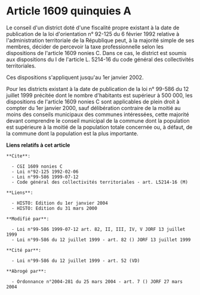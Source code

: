 # Article 1609 quinquies A

Le conseil d'un district doté d'une fiscalité propre existant à la date de publication de la loi d'orientation n° 92-125 du 6
février 1992 relative à l'administration territoriale de la République peut, à la majorité simple de ses membres, décider de
percevoir la taxe professionnelle selon les dispositions de l'article 1609 nonies C. Dans ce cas, le district est soumis aux
dispositions du I de l'article L. 5214-16 du code général des collectivités territoriales.

Ces dispositions s'appliquent jusqu'au 1er janvier 2002.

Pour les districts existant à la date de publication de la loi n° 99-586 du 12 juillet 1999 précitée dont le nombre
d'habitants est supérieur à 500 000, les dispositions de l'article 1609 nonies C sont applicables de plein droit à compter du
1er janvier 2000, sauf délibération contraire de la moitié au moins des conseils municipaux des communes intéressées, cette
majorité devant comprendre le conseil municipal de la commune dont la population est supérieure à la moitié de la population
totale concernée ou, à défaut, de la commune dont la population est la plus importante.

**Liens relatifs à cet article**

	**Cite**:

	  - CGI 1609 nonies C
	  - Loi n°92-125 1992-02-06
	  - Loi n°99-586 1999-07-12
	  - Code général des collectivités territoriales - art. L5214-16 (M)

	**Liens**:

	  - HISTO: Edition du 1er janvier 2004
	  - HISTO: Edition du 31 mars 2000

	**Modifié par**:

	  - Loi n°99-586 1999-07-12 art. 82, II, III, IV, V JORF 13 juillet 1999
	  - Loi n°99-586 du 12 juillet 1999 - art. 82 () JORF 13 juillet 1999

	**Cité par**:

	  - Loi n°99-586 du 12 juillet 1999 - art. 52 (VD)

	**Abrogé par**:

	  - Ordonnance n°2004-281 du 25 mars 2004 - art. 7 () JORF 27 mars 2004
